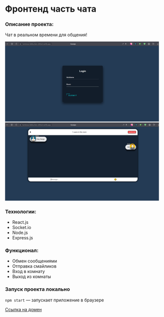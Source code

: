 # Фронтенд часть чата

### Описание проекта: 
Чат в реальном времени для общения! 

![alt text](https://github.com/Sergynya174/socket-client/blob/main/Screen.png?raw=true)
![alt text](https://github.com/Sergynya174/socket-client/blob/main/Screen1.png?raw=true)

### Технологии:
+ React.js
+ Socket.io
+ Node.js
+ Express.js

### Функционал: 

+ Обмен сообщениями
+ Отправка смайликов
+ Вход в комнату
+ Выход из комнаты


### Запуск проекта локально

`npm start` — запускает приложение в браузере

[Ссылка на домен](https://luminous-lebkuchen-c842a3.netlify.app/)
